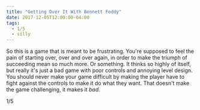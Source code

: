 ```yaml
---
title: "Getting Over It With Bennett Foddy"
date: 2017-12-05T12:00:00-04:00
tags:
  - 1/5
  - silly
---
```


So this is a game that is meant to be frustrating. You're supposed to feel the pain of starting over, over and over again, in order to make the triumph of succeeding mean so much more. Or something. It thinks so highly of itself, but really it's just a bad game with poor controls and annoying level design. You should never make your game difficult by making the player have to fight against the controls to make it do what they want. That doesn't make the game challenging, it makes it _bad_.

1/5
